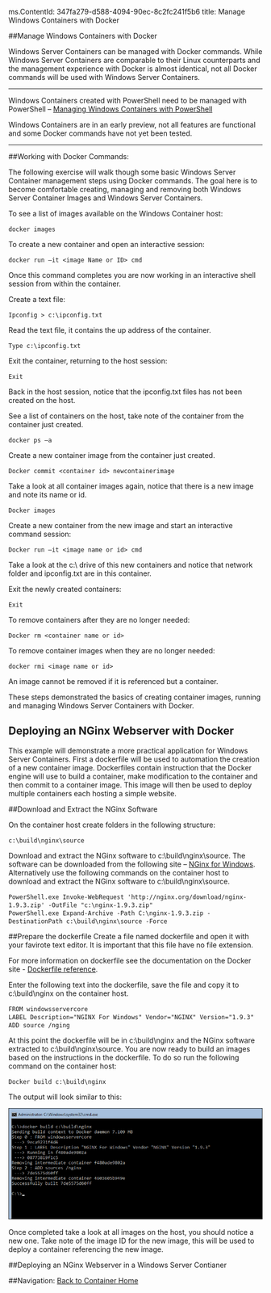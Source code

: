 ms.ContentId: 347fa279-d588-4094-90ec-8c2fc241f5b6
title: Manage Windows Containers with Docker

##Manage Windows Containers with Docker

Windows Server Containers can be managed with Docker commands. While Windows Server Containers are comparable to their Linux counterparts and the management experience with Docker is almost identical, not all Docker commands will be used with Windows Server Containers.

***
Windows Containers created with PowerShell need to be managed with PowerShell – [Managing Windows Containers with PowerShell](./manage_powershell.md)

Windows Containers are in an early preview, not all features are functional and some Docker commands have not yet been tested.
***

##Working with Docker Commands:

The following exercise will walk though some basic Windows Server Container management steps using Docker commands. The goal here is to become comfortable creating, managing and removing both Windows Server Container Images and Windows Server Containers.

To see a list of images available on the Windows Container host:
```
docker images
```
To create a new container and open an interactive session:
```
docker run –it <image Name or ID> cmd
```
Once this command completes you are now working in an interactive shell session from within the container.

Create a text file:
```
Ipconfig > c:\ipconfig.txt
```
Read the text file, it contains the up address of the container.
```
Type c:\ipconfig.txt
```
Exit the container, returning to the host session:
```
Exit
```
Back in the host session, notice that the ipconfig.txt files has not been created on the host.

See a list of containers on the host, take note of the container from the container just created.
```
docker ps –a
```
Create a new container image from the container just created.
```
Docker commit <container id> newcontainerimage
```
Take a look at all container images again, notice that there is a new image and note its name or id. 
```
Docker images
```
Create a new container from the new image and start an interactive command session:
```
Docker run –it <image name or id> cmd
```
Take a look at the c:\ drive of this new containers and notice that network folder and ipconfig.txt are in this container.

Exit the newly created containers:
```
Exit
```
To remove containers after they are no longer needed:
```
Docker rm <container name or id>
```
To remove container images when they are no longer needed:
```
docker rmi <image name or id>
```
An image cannot be removed if it is referenced but a container. 

These steps demonstrated the basics of creating container images, running and managing Windows Server Containers with Docker.

## Deploying an NGinx Webserver with Docker

This example will demonstrate a more practical application for Windows Server Containers. First a dockerfile will be used to automation the creation of a new container image. Dockerfiles contain instruction that the Docker engine will use to build a container, make modification to the container and then commit to a container image. This image will then be used to deploy multiple containers each hosting a simple website.

##Download and Extract the NGinx Software

On the container host create folders in the following structure:
```
c:\build\nginx\source
```
Download and extract the NGinx software to c:\build\nginx\source. The software can be downloaded from the following site – [NGinx for Windows](http://nginx.org/en/download.html). Alternatively use the following commands on the container host to download and extract the NGinx software to c:\build\nginx\source.
```
PowerShell.exe Invoke-WebRequest 'http://nginx.org/download/nginx-1.9.3.zip' -OutFile "c:\nginx-1.9.3.zip"
PowerShell.exe Expand-Archive -Path C:\nginx-1.9.3.zip -DestinationPath c:\build\nginx\source -Force
```
##Prepare the dockerfile
Create a file named dockerfile and open it with your favirote text editor. It is important that this file have no file extension.

For more information on dockerfile see the documentation on the Docker site -  [Dockerfile reference](https://docs.docker.com/reference/builder/).

Enter the following text into the dockerfile, save the file and copy it to c:\build\nginx on the container host.
```
FROM windowsservercore
LABEL Description="NGINX For Windows" Vendor="NGINX" Version="1.9.3"
ADD source /nging
```
At this point the dockerfile will be in c:\build\nginx and the NGinx software extracted to c:\build\nginx\source. You are now ready to build an images based on the instructions in the dockerfile. To do so run the following command on the container host:
```
Docker build c:\build\nginx
```
The output will look similar to this:

![](media/docker1.png)

Once completed take a look at all images on the host, you should notice a new one. Take note of the image ID for the new image, this will be used to deploy a container referencing the new image.

##Deploying an NGinx Webserver in a Windows Server Contianer

 
##Navigation:
[Back to Container Home](../containers_welcome.md)



